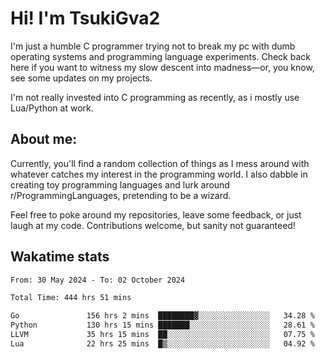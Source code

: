 # Hi! I'm TsukiGva2

I'm just a humble C programmer trying not to break my pc with dumb operating systems and programming language experiments. Check back here if you want to witness my slow descent into madness—or, you know, see some updates on my projects.

I'm not really invested into C programming as recently, as i mostly use Lua/Python at work.

## About me:

Currently, you'll find a random collection of things as I mess around with whatever catches my interest in the programming world. I also dabble in creating toy programming languages and lurk around r/ProgrammingLanguages, pretending to be a wizard.

Feel free to poke around my repositories, leave some feedback, or just laugh at my code. Contributions welcome, but sanity not guaranteed!

## Wakatime stats
<!--START_SECTION:waka-->

```txt
From: 30 May 2024 - To: 02 October 2024

Total Time: 444 hrs 51 mins

Go               156 hrs 2 mins  ████████▓░░░░░░░░░░░░░░░░   34.28 %
Python           130 hrs 15 mins ███████░░░░░░░░░░░░░░░░░░   28.61 %
LLVM             35 hrs 15 mins  ██░░░░░░░░░░░░░░░░░░░░░░░   07.75 %
Lua              22 hrs 25 mins  █▒░░░░░░░░░░░░░░░░░░░░░░░   04.92 %
```

<!--END_SECTION:waka-->
